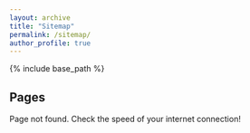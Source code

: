 ```yaml
---
layout: archive
title: "Sitemap"
permalink: /sitemap/
author_profile: true
---
```


{% include base_path %}

<h2>Pages</h2>

Page not found. Check the speed of your internet connection!
